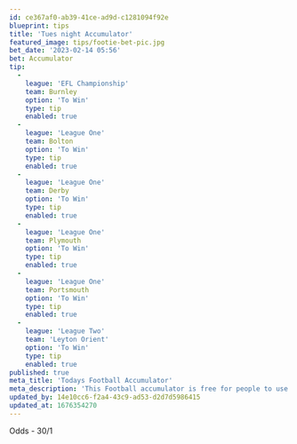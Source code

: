 ```yaml
---
id: ce367af0-ab39-41ce-ad9d-c1281094f92e
blueprint: tips
title: 'Tues night Accumulator'
featured_image: tips/footie-bet-pic.jpg
bet_date: '2023-02-14 05:56'
bet: Accumulator
tip:
  -
    league: 'EFL Championship'
    team: Burnley
    option: 'To Win'
    type: tip
    enabled: true
  -
    league: 'League One'
    team: Bolton
    option: 'To Win'
    type: tip
    enabled: true
  -
    league: 'League One'
    team: Derby
    option: 'To Win'
    type: tip
    enabled: true
  -
    league: 'League One'
    team: Plymouth
    option: 'To Win'
    type: tip
    enabled: true
  -
    league: 'League One'
    team: Portsmouth
    option: 'To Win'
    type: tip
    enabled: true
  -
    league: 'League Two'
    team: 'Leyton Orient'
    option: 'To Win'
    type: tip
    enabled: true
published: true
meta_title: 'Todays Football Accumulator'
meta_description: 'This Football accumulator is free for people to use who are looking for Football tips.'
updated_by: 14e10cc6-f2a4-43c9-ad53-d2d7d5986415
updated_at: 1676354270
---
```

Odds - 30/1